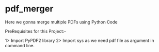 # pdf_merger
Here we gonna merge multiple PDFs using Python Code


PreRequisites for this Project:-

1> Import PyPDF2 library
2> Import sys as we need pdf file as argument in command line.

